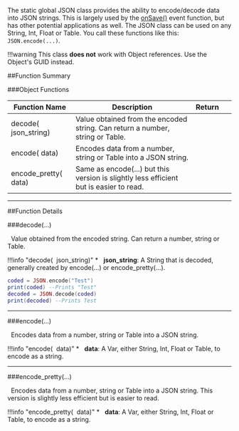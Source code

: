 The static global JSON class provides the ability to encode/decode data into JSON strings. This is largely used by the [onSave()](event#onsave) event function, but has other potential applications as well. The JSON class can be used on any String, Int, Float or Table. You call these functions like this: `JSON.encode(...)`.

!!!warning
    This class **does not** work with Object references. Use the Object's GUID instead.



##Function Summary

###Object Functions

Function Name | Description | Return | &nbsp; 
-- | -- | -- | --:
decode([<span class="tag str"></span>](typeandclass) json_string) | Value obtained from the encoded string. Can return a number, string or Table. | [<span class="ret var"></span>](typeandclass) | [<span class="i"></span>](#decode)
encode([<span class="tag var"></span>](typeandclass) data) | Encodes data from a number, string or Table into a JSON string. | [<span class="ret str"></span>](typeandclass) | [<span class="i"></span>](#encode)
encode_pretty([<span class="tag var"></span>](typeandclass) data) | Same as encode(...) but this version is slightly less efficient but is easier to read. | [<span class="ret str"></span>](typeandclass) | [<span class="i"></span>](#encode_pretty)

---


##Function Details

###decode(...)

[<span class="ret var"></span>](typeandclass)&nbsp; Value obtained from the encoded string. Can return a number, string or Table.

!!!info "decode([<span class="tag str"></span>](typeandclass)&nbsp; json_string)"
    * [<span class="tag str"></span>](typeandclass)&nbsp; **json_string**: A String that is decoded, generally created by encode(...) or encode_pretty(...).

``` Lua
coded = JSON.encode("Test")
print(coded) --Prints "Test"
decoded = JSON.decode(coded)
print(decoded) --Prints Test
```

---


###encode(...)

[<span class="ret str"></span>](typeandclass)&nbsp; Encodes data from a number, string or Table into a JSON string.

!!!info "encode([<span class="tag var"></span>](typeandclass)&nbsp; data)"
    * [<span class="tag var"></span>](typeandclass)&nbsp; **data**: A Var, either String, Int, Float or Table, to encode as a string.

---


###encode_pretty(...)

[<span class="ret str"></span>](typeandclass)&nbsp; Encodes data from a number, string or Table into a JSON string. This version is slightly less efficient but is easier to read.

!!!info "encode_pretty([<span class="tag var"></span>](typeandclass)&nbsp; data)"
    * [<span class="tag var"></span>](typeandclass)&nbsp; **data**: A Var, either String, Int, Float or Table, to encode as a string.
